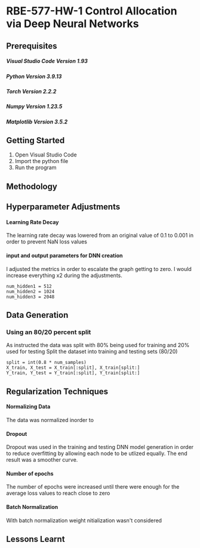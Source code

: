 # RBE-577-HW-1 Control Allocation via Deep Neural Networks

## Prerequisites
##### Visual Studio Code Version 1.93
##### Python Version 3.9.13
##### Torch Version 2.2.2
##### Numpy Version 1.23.5
##### Matplotlib Version 3.5.2

## Getting Started
1. Open Visual Studio Code
2. Import the python file
3. Run the program

## Methodology

## Hyperparameter Adjustments
#### Learning Rate Decay
The learning rate decay was lowered from an original value of 0.1 to 0.001 in order to prevent NaN loss values 

#### input and output parameters for DNN creation
I adjusted the metrics in order to escalate the graph getting to zero. I would increase everything x2 during the adjustments.
```
num_hidden1 = 512
num_hidden2 = 1024
num_hidden3 = 2048
```

## Data Generation
### Using an 80/20 percent split
As instructed the data was split with 80% being used for training and 20% used for testing
Split the dataset into training and testing sets (80/20)
```
split = int(0.8 * num_samples)
X_train, X_test = X_train[:split], X_train[split:]
Y_train, Y_test = Y_train[:split], Y_train[split:]
```

## Regularization Techniques
#### Normalizing Data
The data was normalized inorder to

#### Dropout
Dropout was used in the training and testing DNN model generation in order to reduce overfitting by allowing each node to be utlized equally. The end result was a smoother curve. 

#### Number of epochs
The number of epochs were increased until there were enough for the average loss values to reach close to zero

#### Batch Normalization
With batch normalization weight nitialization wasn't considered 

## Lessons Learnt 


